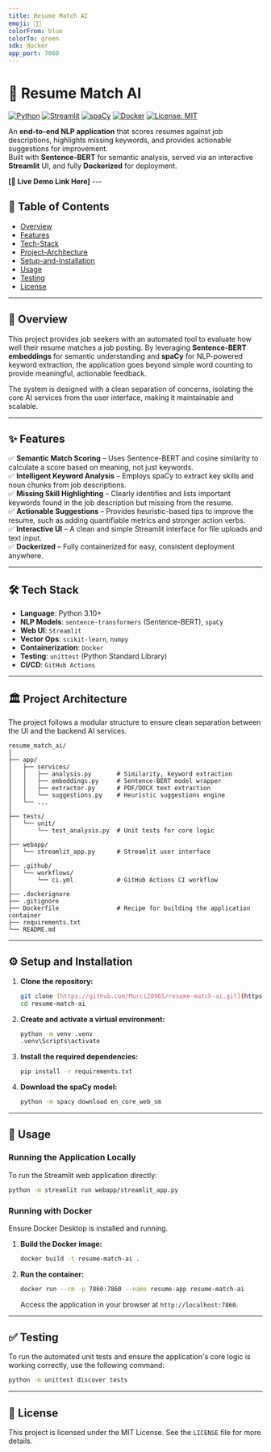 ```yaml
---
title: Resume Match AI
emoji: 🤖📄
colorFrom: blue
colorTo: green
sdk: docker
app_port: 7860
---
```


# 🤖 Resume Match AI

[![Python](https://img.shields.io/badge/Python-3.10%2B-blue?logo=python)](https://www.python.org/)
[![Streamlit](https://img.shields.io/badge/Streamlit-UI-red?logo=streamlit)](https://streamlit.io/)
[![spaCy](https://img.shields.io/badge/spaCy-NLP-blue?logo=spacy)](https://spacy.io/)
[![Docker](https://img.shields.io/badge/Docker-Containerized-blue?logo=docker)](https://www.docker.com/)
[![License: MIT](https://img.shields.io/badge/License-MIT-yellow.svg)](LICENSE)

An **end-to-end NLP application** that scores resumes against job descriptions, highlights missing keywords, and provides actionable suggestions for improvement.  
Built with **Sentence-BERT** for semantic analysis, served via an interactive **Streamlit** UI, and fully **Dockerized** for deployment.

**[🚀 Live Demo Link Here]** ---

## 📌 Table of Contents
- [Overview](#-overview)
- [Features](#-features)
- [Tech-Stack](#-tech-stack)
- [Project-Architecture](#-project-architecture)
- [Setup-and-Installation](#-setup-and-installation)
- [Usage](#-usage)
- [Testing](#-testing)
- [License](#-license)

---

## 📖 Overview
This project provides job seekers with an automated tool to evaluate how well their resume matches a job posting. By leveraging **Sentence-BERT embeddings** for semantic understanding and **spaCy** for NLP-powered keyword extraction, the application goes beyond simple word counting to provide meaningful, actionable feedback.

The system is designed with a clean separation of concerns, isolating the core AI services from the user interface, making it maintainable and scalable.

---

## ✨ Features
✅ **Semantic Match Scoring** – Uses Sentence-BERT and cosine similarity to calculate a score based on meaning, not just keywords.  
✅ **Intelligent Keyword Analysis** – Employs spaCy to extract key skills and noun chunks from job descriptions.  
✅ **Missing Skill Highlighting** – Clearly identifies and lists important keywords found in the job description but missing from the resume.  
✅ **Actionable Suggestions** – Provides heuristic-based tips to improve the resume, such as adding quantifiable metrics and stronger action verbs.  
✅ **Interactive UI** – A clean and simple Streamlit interface for file uploads and text input.  
✅ **Dockerized** – Fully containerized for easy, consistent deployment anywhere.

---

## 🛠 Tech Stack
-   **Language**: Python 3.10+
-   **NLP Models**: `sentence-transformers` (Sentence-BERT), `spaCy`
-   **Web UI**: `Streamlit`
-   **Vector Ops**: `scikit-learn`, `numpy`
-   **Containerization**: `Docker`
-   **Testing**: `unittest` (Python Standard Library)
-   **CI/CD**: `GitHub Actions`

---

## 🏛️ Project Architecture
The project follows a modular structure to ensure clean separation between the UI and the backend AI services.
```
resume_match_ai/
│
├── app/
│   ├── services/
│   │   ├── analysis.py       # Similarity, keyword extraction
│   │   ├── embeddings.py     # Sentence-BERT model wrapper
│   │   ├── extractor.py      # PDF/DOCX text extraction
│   │   └── suggestions.py    # Heuristic suggestions engine
│   └── ...
│
├── tests/
│   └── unit/
│       └── test_analysis.py  # Unit tests for core logic
│
├── webapp/
│   └── streamlit_app.py      # Streamlit user interface
│
├── .github/
│   └── workflows/
│       └── ci.yml            # GitHub Actions CI workflow
│
├── .dockerignore
├── .gitignore
├── Dockerfile                # Recipe for building the application container
├── requirements.txt
└── README.md
```

---

## ⚙️ Setup and Installation

1.  **Clone the repository:**
    ```bash
    git clone [https://github.com/Murci20965/resume-match-ai.git](https://github.com/Murci20965/resume-match-ai.git)
    cd resume-match-ai
    ```

2.  **Create and activate a virtual environment:**
    ```cmd
    python -m venv .venv
    .venv\Scripts\activate
    ```

3.  **Install the required dependencies:**
    ```bash
    pip install -r requirements.txt
    ```

4.  **Download the spaCy model:**
    ```bash
    python -m spacy download en_core_web_sm
    ```

---

## 🚀 Usage

### Running the Application Locally
To run the Streamlit web application directly:
```bash
python -m streamlit run webapp/streamlit_app.py
```

### Running with Docker
Ensure Docker Desktop is installed and running.

1.  **Build the Docker image:**
    ```bash
    docker build -t resume-match-ai .
    ```

2.  **Run the container:**
    ```bash
    docker run --rm -p 7860:7860 --name resume-app resume-match-ai
    ```
    Access the application in your browser at `http://localhost:7860`.

---

## ✅ Testing
To run the automated unit tests and ensure the application's core logic is working correctly, use the following command:
```bash
python -m unittest discover tests
```
---

## 📜 License
This project is licensed under the MIT License. See the `LICENSE` file for more details.